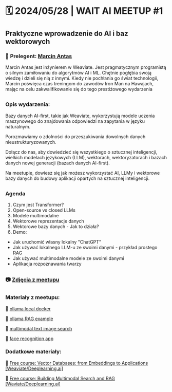 

# 🗓️ 2024/05/28 | WAIT AI MEETUP #1 

## Praktyczne wprowadzenie do AI i baz wektorowych

### 🎤 **Prelegent: [Marcin Antas](https://www.linkedin.com/in/antasmarcin/)**

Marcin Antas jest inżynierem w Weaviate. Jest pragmatycznym programistą o silnym zamiłowaniu do algorytmów AI i ML. Chętnie pogłębia swoją wiedzę i dzieli się nią z innymi. Kiedy nie pochłania go świat technologii, Marcin poświęca czas treningom do zawodów Iron Man na Hawajach, mając na celu zakwalifikowanie się do tego prestiżowego wydarzenia
##
### **Opis wydarzenia:**

Bazy danych AI-first, takie jak Weaviate, wykorzystują modele uczenia maszynowego do znajdowania odpowiedzi na zapytania w języku naturalnym.

Porozmawiamy o zdolności do przeszukiwania dowolnych danych nieustrukturyzowanych.

Dołącz do nas, aby dowiedzieć się wszystkiego o sztucznej inteligencji, wielkich modelach językowych (LLM), wektorach, wektoryzatorach i bazach danych nowej generacji (bazach danych AI-first).

Na meetupie, dowiesz się jak możesz wykorzystać AI, LLMy i wektorowe bazy danych do budowy aplikacji opartych na sztucznej inteligencji.
##
### **Agenda**

1) Czym jest Transformer?
2) Open-source vs closed LLMs
3) Modele multimodalne
4) Wektorowe reprezentacje danych
5) Wektorowe bazy danych - Jak to działa?
6) Demo:
- Jak uruchomić własny lokalny "ChatGPT"
- Jak używać lokalnego LLM-u ze swoimi danymi - przykład prostego RAG
- Jak używać multimodalne modele ze swoimi danymi
- Aplikacja rozpoznawania twarzy
##
### 📷 **[Zdjęcia z meetupu](https://photos.app.goo.gl/uDGhgDHyZfqowxYm6)**
##
### **Materiały z meetupu:**

🔗 [ollama local docker](https://github.com/antas-marcin/ollama-local-docker)

🔗 [ollama RAG example](https://github.com/antas-marcin/weaviate-ollama-rag-sample)

🔗 [multimodal text image search](https://github.com/weaviate/weaviate-examples/tree/main/clip-multi-modal-text-image-search)

🔗 [face recognition app](https://github.com/weaviate/weaviate-examples/tree/main/face-recognition-app)

### **Dodatkowe materiały:**

🔗 [Free course: Vector Databases: from Embeddings to Applications [Weaviate/Deeplearning.ai]](https://www.deeplearning.ai/short-courses/vector-databases-embeddings-applications/)

🔗 [Free course: Building Multimodal Search and RAG [Waviate/Deeplearning.ai]](https://www.deeplearning.ai/short-courses/building-multimodal-search-and-rag/)
